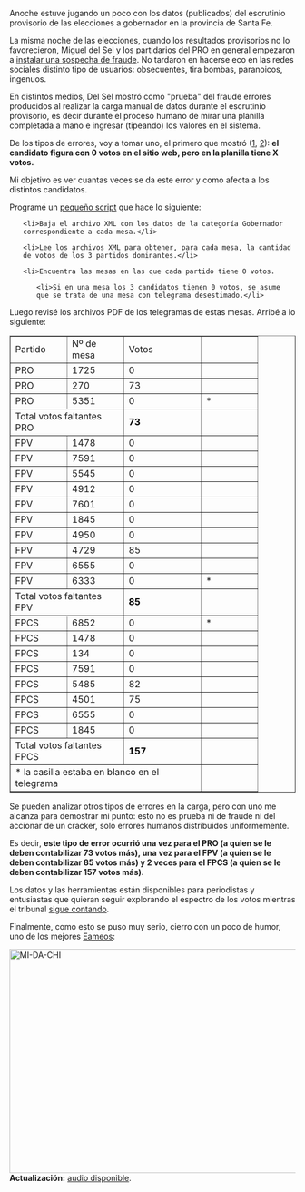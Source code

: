<html><body><p>Anoche estuve jugando un poco con los datos (publicados) del escrutinio provisorio de las elecciones a gobernador en la provincia de Santa Fe.



La misma noche de las elecciones, cuando los resultados provisorios no lo favorecieron, Miguel del Sel y los partidarios del PRO en general empezaron a <a href="http://www.ellitoral.com/index.php/id_um/114934-del-sel-vamos-a-contar-voto-por-voto-porque-queremos-saber-la-verdad" target="_blank">instalar una sospecha de fraude</a>. No tardaron en hacerse eco en las redes sociales distinto tipo de usuarios: obsecuentes, tira bombas, paranoicos, ingenuos.



En distintos medios, Del Sel mostró como "prueba" del fraude errores producidos al realizar la carga manual de datos durante el escrutinio provisorio, es decir durante el proceso humano de mirar una planilla completada a mano e ingresar (tipeando) los valores en el sistema.



De los tipos de errores, voy a tomar uno, el primero que mostró (<a href="http://www.lanacion.com.ar/1802244-miguel-del-sel-pasan-cosas-extranas-hay-mesas-en-las-que-figuro-con-cero-votos-y-tengo-73" target="_blank">1</a>, <a href="https://youtu.be/vsmUzNNMahw" target="_blank">2</a>): <strong>el candidato figura con 0 votos en el sitio web, pero en la planilla tiene X votos.</strong>



Mi objetivo es ver cuantas veces se da este error y como afecta a los distintos candidatos.



Programé un <a href="https://github.com/jjconti/escrutinio/blob/master/escrutinio.py" target="_blank">pequeño script</a> que hace lo siguiente:

</p><ol>

	<li>Baja el archivo XML con los datos de la categoría Gobernador correspondiente a cada mesa.</li>

	<li>Lee los archivos XML para obtener, para cada mesa, la cantidad de votos de los 3 partidos dominantes.</li>

	<li>Encuentra las mesas en las que cada partido tiene 0 votos.

<ol>

	<li>Si en una mesa los 3 candidatos tienen 0 votos, se asume que se trata de una mesa con telegrama desestimado.</li>

</ol>

</li>

</ol>

Luego revisé los archivos PDF de los telegramas de estas mesas. Arribé a lo siguiente:

<table dir="ltr" border="1" cellspacing="0" cellpadding="0"><colgroup> <col width="100"> <col width="100"> <col width="136"> <col width="100"></colgroup>

<tbody>

<tr>

<td data-sheets-value='[null,2,"Partido"]'>Partido</td>

<td data-sheets-value='[null,2,"N\u00ba de mesa"]'>Nº de mesa</td>

<td data-sheets-value='[null,2,"Votos en el telegrama"]'>Votos</td>

<td></td>

</tr>

<tr>

<td data-sheets-value='[null,2,"PRO"]'>PRO</td>

<td data-sheets-value="[null,3,null,1725]">1725</td>

<td data-sheets-value="[null,3,null,0]">0</td>

<td></td>

</tr>

<tr>

<td data-sheets-value='[null,2,"PRO"]'>PRO</td>

<td data-sheets-value="[null,3,null,270]">270</td>

<td data-sheets-value="[null,3,null,73]">73</td>

<td></td>

</tr>

<tr>

<td data-sheets-value='[null,2,"PRO"]'>PRO</td>

<td data-sheets-value="[null,3,null,5351]">5351</td>

<td data-sheets-value="[null,3,null,0]">0</td>

<td data-sheets-value='[null,2,"*"]'>*</td>

</tr>

<tr>

<td colspan="2" rowspan="1" data-sheets-value='[null,2,"Total votos faltantes PRO"]'>Total votos faltantes PRO</td>

<td data-sheets-value="[null,3,null,73]" data-sheets-numberformat="[null,0]" data-sheets-formula="=sum(R[-3]C[0]:R[-1]C[0])"><span style="color: #ff0000;"><span style="color: #000000;"><b>73</b></span></span></td>

<td></td>

</tr>

<tr>

<td data-sheets-value='[null,2,"FPV"]'>FPV</td>

<td data-sheets-value="[null,3,null,1478]">1478</td>

<td data-sheets-value="[null,3,null,0]">0</td>

<td></td>

</tr>

<tr>

<td data-sheets-value='[null,2,"FPV"]'>FPV</td>

<td data-sheets-value="[null,3,null,7591]">7591</td>

<td data-sheets-value="[null,3,null,0]">0</td>

<td></td>

</tr>

<tr>

<td data-sheets-value='[null,2,"FPV"]'>FPV</td>

<td data-sheets-value="[null,3,null,5545]">5545</td>

<td data-sheets-value="[null,3,null,0]">0</td>

<td></td>

</tr>

<tr>

<td data-sheets-value='[null,2,"FPV"]'>FPV</td>

<td data-sheets-value="[null,3,null,4912]">4912</td>

<td data-sheets-value="[null,3,null,0]">0</td>

<td></td>

</tr>

<tr>

<td data-sheets-value='[null,2,"FPV"]'>FPV</td>

<td data-sheets-value="[null,3,null,7601]">7601</td>

<td data-sheets-value="[null,3,null,0]">0</td>

<td></td>

</tr>

<tr>

<td data-sheets-value='[null,2,"FPV"]'>FPV</td>

<td data-sheets-value="[null,3,null,1845]">1845</td>

<td data-sheets-value="[null,3,null,0]">0</td>

<td></td>

</tr>

<tr>

<td data-sheets-value='[null,2,"FPV"]'>FPV</td>

<td data-sheets-value="[null,3,null,4950]">4950</td>

<td data-sheets-value="[null,3,null,0]">0</td>

<td></td>

</tr>

<tr>

<td data-sheets-value='[null,2,"FPV"]'>FPV</td>

<td data-sheets-value="[null,3,null,4729]">4729</td>

<td data-sheets-value="[null,3,null,85]">85</td>

<td></td>

</tr>

<tr>

<td data-sheets-value='[null,2,"FPV"]'>FPV</td>

<td data-sheets-value="[null,3,null,6555]">6555</td>

<td data-sheets-value="[null,3,null,0]">0</td>

<td></td>

</tr>

<tr>

<td data-sheets-value='[null,2,"FPV"]'>FPV</td>

<td data-sheets-value="[null,3,null,6333]">6333</td>

<td data-sheets-value="[null,3,null,0]">0</td>

<td data-sheets-value='[null,2,"*"]'>*</td>

</tr>

<tr>

<td colspan="2" rowspan="1" data-sheets-value='[null,2,"Total votos faltantes FPV"]'>Total votos faltantes FPV</td>

<td data-sheets-value="[null,3,null,85]" data-sheets-numberformat="[null,0]" data-sheets-formula="=sum(R[-10]C[0]:R[-1]C[0])"><span style="color: #000000;"><strong>85</strong></span></td>

<td></td>

</tr>

<tr>

<td data-sheets-value='[null,2,"FPCS"]'>FPCS</td>

<td data-sheets-value="[null,3,null,6852]">6852</td>

<td data-sheets-value="[null,3,null,0]">0</td>

<td data-sheets-value='[null,2,"*"]'>*</td>

</tr>

<tr>

<td data-sheets-value='[null,2,"FPCS"]'>FPCS</td>

<td data-sheets-value="[null,3,null,1478]">1478</td>

<td data-sheets-value="[null,3,null,0]">0</td>

<td></td>

</tr>

<tr>

<td data-sheets-value='[null,2,"FPCS"]'>FPCS</td>

<td data-sheets-value="[null,3,null,134]">134</td>

<td data-sheets-value="[null,3,null,0]">0</td>

<td></td>

</tr>

<tr>

<td data-sheets-value='[null,2,"FPCS"]'>FPCS</td>

<td data-sheets-value="[null,3,null,7591]">7591</td>

<td data-sheets-value="[null,3,null,0]">0</td>

<td></td>

</tr>

<tr>

<td data-sheets-value='[null,2,"FPCS"]'>FPCS</td>

<td data-sheets-value="[null,3,null,5485]">5485</td>

<td data-sheets-value="[null,3,null,82]">82</td>

<td></td>

</tr>

<tr>

<td data-sheets-value='[null,2,"FPCS"]'>FPCS</td>

<td data-sheets-value="[null,3,null,4501]">4501</td>

<td data-sheets-value="[null,3,null,75]">75</td>

<td></td>

</tr>

<tr>

<td data-sheets-value='[null,2,"FPCS"]'>FPCS</td>

<td data-sheets-value="[null,3,null,6555]">6555</td>

<td data-sheets-value="[null,3,null,0]">0</td>

<td></td>

</tr>

<tr>

<td data-sheets-value='[null,2,"FPCS"]'>FPCS</td>

<td data-sheets-value="[null,3,null,1845]">1845</td>

<td data-sheets-value="[null,3,null,0]">0</td>

<td></td>

</tr>

<tr>

<td colspan="2" rowspan="1" data-sheets-value='[null,2,"Total votos faltantes FPCS"]'>Total votos faltantes FPCS</td>

<td data-sheets-value="[null,3,null,157]" data-sheets-numberformat="[null,0]" data-sheets-formula="=sum(R[-8]C[0]:R[-1]C[0])"><span style="color: #000000;"><strong>157</strong></span></td>

<td></td>

</tr>

<tr>

<td colspan="3" rowspan="1" data-sheets-value='[null,2,"* la casilla estaba en blanco en el telegrama"]'>* la casilla estaba en blanco en el telegrama</td>

<td></td>

</tr>

</tbody>

</table>

Se pueden analizar otros tipos de errores en la carga, pero con uno me alcanza para demostrar mi punto: esto no es prueba ni de fraude ni del accionar de un cracker, solo errores humanos distribuidos uniformemente.



Es decir, <strong>este tipo de error ocurrió una vez para el PRO (a quien se le deben contabilizar 73 votos más), una vez para el FPV (a quien se le deben contabilizar 85 votos más) y 2 veces para el FPCS (a quien se le deben contabilizar 157 votos más).</strong>



Los datos y las herramientas están disponibles para periodistas y entusiastas que quieran seguir explorando el espectro de los votos mientras el tribunal <a href="http://www.ellitoral.com/index.php/id_um/115067-se-escrutaron-1500-urnas-y-se-abrieron-unas-45" target="_blank">sigue contando</a>.



Finalmente, como esto se puso muy serio, cierro con un poco de humor, uno de los mejores <a href="https://twitter.com/eameook" target="_blank">Eameos</a>:



<a href="/wp-content/uploads/2015/06/migueles.jpg"><img class="aligncenter size-full wp-image-5327" src="/wp-content/uploads/2015/06/migueles.jpg" alt="MI-DA-CHI" width="599" height="395"></a><strong>Actualización:</strong> <a href="http://www.juanjoconti.com.ar/2015/06/20/audio-de-la-entrevista-en-recreo-diario-sobre-mi-articulo-sobre-el-escrutinio-en-las-elecciones-santa-fe-2015/">audio disponible</a>.



 </body></html>